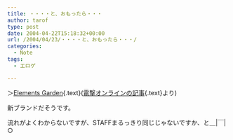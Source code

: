 ```yaml
---
title: ・・・・と、おもったら・・・
author: tarof
type: post
date: 2004-04-22T15:18:32+00:00
url: /2004/04/23/・・・・と、おもったら・・・/
categories:
  - Note
tags:
  - エロゲ

---
```

＞[Elements Garden][1]{.text}([電撃オンラインの記事][2]{.text}より)
  
新ブランドだそうです。
  
流れがよくわからないですが、STAFFまるっきり同じじゃないですか、と＿|￣|○

 [1]: http://elements-garden.com/
 [2]: http://www.dengekionline.com/g-net/news/200404/22/gn20040422_eg.htm
